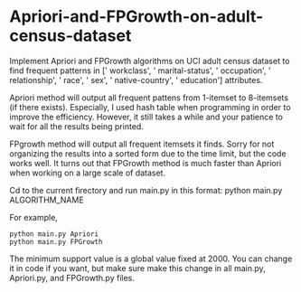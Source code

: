 # Apriori-and-FPGrowth-on-adult-census-dataset
Implement Apriori and FPGrowth algorithms on UCI adult census dataset to find frequent patterns in [' workclass', ' marital-status', ' occupation', ' relationship', ' race', ' sex', ' native-country', ' education'] attributes.

Apriori method will output all frequent pattens from 1-itemset to 8-itemsets (if there exists). Especially, I used hash table when programming in order to improve the efficiency. However, it still takes a while and your patience to wait for all the results being printed.

FPgrowth method will output all frequent itemsets it finds. Sorry for not organizing the results into a sorted form due to the time limit, but the code works well. It turns out that FPGrowth method is much faster than Apriori when working on a large scale of dataset.


Cd to the current firectory and run main.py in this format: python main.py ALGORITHM_NAME

For example,

`python main.py Apriori`  
`python main.py FPGrowth`  

The minimum support value is a global value fixed at 2000. You can change it in code if you want, but make sure make this change in all main.py, Apriori.py, and FPGrowth.py files.


